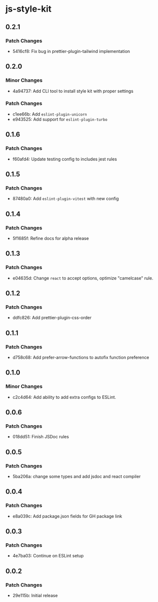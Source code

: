 # js-style-kit

## 0.2.1

### Patch Changes

- 5416cf8: Fix bug in prettier-plugin-tailwind implementation

## 0.2.0

### Minor Changes

- 4a94737: Add CLI tool to install style kit with proper settings

### Patch Changes

- c1ee66b: Add `eslint-plugin-unicorn`
- e943525: Add support for `eslint-plugin-turbo`

## 0.1.6

### Patch Changes

- f60afd4: Update testing config to includes jest rules

## 0.1.5

### Patch Changes

- 87480a0: Add `eslint-plugin-vitest` with new config

## 0.1.4

### Patch Changes

- 5f1685f: Refine docs for alpha release

## 0.1.3

### Patch Changes

- e04635d: Change `react` to accept options, optimize "camelcase" rule.

## 0.1.2

### Patch Changes

- ddfc826: Add prettier-plugin-css-order

## 0.1.1

### Patch Changes

- d758c68: Add prefer-arrow-functions to autofix function preference

## 0.1.0

### Minor Changes

- c2c4d64: Add ability to add extra configs to ESLint.

## 0.0.6

### Patch Changes

- 018dd51: Finish JSDoc rules

## 0.0.5

### Patch Changes

- 5ba206a: change some types and add jsdoc and react compiler

## 0.0.4

### Patch Changes

- e8a039c: Add package.json fields for GH package link

## 0.0.3

### Patch Changes

- 4e7ba03: Continue on ESLint setup

## 0.0.2

### Patch Changes

- 29e115b: Initial release
